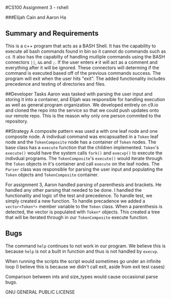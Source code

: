 #CS100 Assignment 3 - rshell

###Elijah Cain and Aaron Ha

## Summary and Requirements
This is a c++ program that acts as a BASH Shell. It has the capability to execute all bash commands
found in bin so it cannot do commands such as ```cd```. It also has the capabilty of handling mutliple commands using 
the BASH connectors ```||```, ```&&``` and ```;```. If the user enters `#` it will act as a comment and everything after it will be ignored. These connectors will determing if the command is executed based off
of the previous commands success. The program will exit when the user hits "exit". The added functionality includes precedence and testing 
of directories and files. 

##Developer Tasks 
Aaron was tasked with parsing the user input and storing it into a container, and Elijah was responsible for handling execution as well as general program organization. We developed entirely on c9.io and cloned the repo into the service so that we could push updates onto our remote repo. This is the reason why only one person commited to the repository. 

##Strategy
A composite pattern was used a with one leaf node and one composite node. A indivdual command was encapsualted in a `Token` leaf node and the `TokenComposite` node has a container of `Token` nodes. The base class has a `execute` function that the children implemented. `Token`'s `execute()` would have the system calls `fork()` and `execvp()` to execute the indivdual programs. The `TokenComposite`'s `execute()` would iterate through the `Token` objects in it's container and call `execute` on the leaf nodes. The `Parser` class was responsible for parsing the user input and populating the `Token` objects and `TokenComposite` container.  

For assignment 3, Aaron handled parsing of parenthesis and brackets. He handled any other parsing that needed to be done. I handled the 
functionality and logic of the test and precedence. To handle test, we simply created a new function. To handle precadence we added a `vector<Token*>` member variable to the `Token` class. When a parenthesis is detected, the vector is populated with `Token*` objects. This created a tree that will be iterated through in our `TokenComposite` execute function. 
## Bugs
The command `help` continues to not work in our program. We believe this is because `help` is not a built in function and thus is not handled by `execvp`. 

When running the scripts the script would sometimes go under an infinite loop (I believe this is because we didn't call exit, aside from exit test cases)

Comparison between ints and size_types would cause occasional parse bugs. 

GNU GENERAL PUBLIC LICENSE
